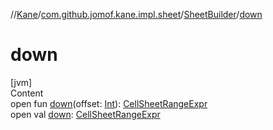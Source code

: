 //[Kane](../../index.md)/[com.github.jomof.kane.impl.sheet](../index.md)/[SheetBuilder](index.md)/[down](down.md)



# down  
[jvm]  
Content  
open fun [down](down.md)(offset: [Int](https://kotlinlang.org/api/latest/jvm/stdlib/kotlin/-int/index.html)): [CellSheetRangeExpr](../-cell-sheet-range-expr/index.md)  
open val [down](down.md): [CellSheetRangeExpr](../-cell-sheet-range-expr/index.md)  




